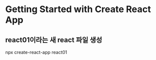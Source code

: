 # Getting Started with Create React App
   
## react01이라는 새 react 파일 생성   
npx create-react-app react01   
